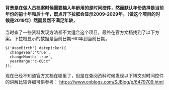 #### 背景是在做人员档案时候需要输入年龄用的是时间控件，然而默认年份选择是当前年份的前十年和后十年，既点开下拉框会显示2009-2029年。（做这个项目的时候是2019年）然而显然不满足年龄，
当时查了一些资料发现方法都不太适合这个项目，最终在官方文档找到了以下方案。下拉框显示的数据是当前日期-60年到当前日期。


```
$('#asmBirth').datepicker({
  changeYear:'true',
  changeMonth:'true',
  yearRange:"c-60:c"
});

```

现在已经不知道官方文档在哪里了，但是在查阅资料时候发现以下博文对时间控件的讲解比较详细可供参考：
https://www.cnblogs.com/SJBlog/p/6479709.html
